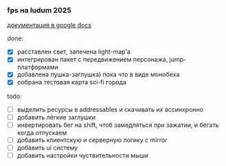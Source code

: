 ### fps на ludum 2025

[документация в google docs](https://docs.google.com/document/d/15Sv1CS_fCgRS-jRP4iHbg1U_0yQoLsetrfhkmOljYZM/edit?usp=sharing)

done:
- [x] расставлен свет, запечена light-map'а
- [x] интегрирован пакет с передвижением персонажа, jump-платформами
- [x] добавлена пушка-заглушка) пока что в виде монобеха
- [x] собрана тестовая карта sci-fi города

todo:
- [ ] выделить ресурсы в addressables и скачивать их ассинхронно
- [ ] добавить лёгкие заглушки
- [ ] инвертировать бег на shift, чтоб замедляться при зажатии, и бегать когда отпускаем
- [ ] добавить клиентскую и серверную логику с mirror
- [ ] добавить ui систему
- [ ] добавить настройки чуствительности мыши
